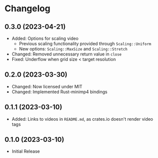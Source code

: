 # Changelog

## 0.3.0 (2023-04-21)
- Added: Options for scaling video
    - Previous scaling functionality provided through `Scaling::Uniform`
    - New options: `Scaling::MaxSize` and `Scaling::Stretch`
- Changed: Removed unnecessary return value in `close`
- Fixed: Underflow when grid size < target resolution

## 0.2.0 (2023-03-30)
- Changed: Now licensed under MIT
- Changed: Implemented Rust-minimp4 bindings

## 0.1.1 (2023-03-10)
- Added: Links to videos in `README.md`, as crates.io doesn't render video tags

## 0.1.0 (2023-03-10)
- Initial Release
